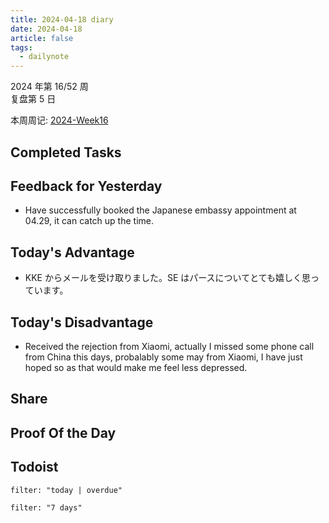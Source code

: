 ```yaml
---
title: 2024-04-18 diary
date: 2024-04-18
article: false
tags:
  - dailynote
---
```

  
2024 年第 16/52 周  
复盘第 5 日

本周周记: [2024-Week16](2024-Week16)

## Completed Tasks
## Feedback for Yesterday
- Have successfully booked the Japanese embassy appointment at 04.29, it can catch up the time.

## Today's Advantage
- KKE からメールを受け取りました。SE はパースについてとても嬉しく思っています。

## Today's Disadvantage
- Received the rejection from Xiaomi, actually I missed some phone call from China this days, probalably some may from Xiaomi, I have just hoped so as that would make me feel less depressed.

## Share

## Proof Of the Day

## Todoist
```todoist
filter: "today | overdue"
```
```todoist
filter: "7 days"
```